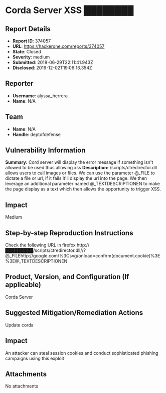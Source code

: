 # Corda Server XSS ████████

## Report Details
- **Report ID**: 374057
- **URL**: https://hackerone.com/reports/374057
- **State**: Closed
- **Severity**: medium
- **Submitted**: 2018-06-29T22:11:41.943Z
- **Disclosed**: 2019-12-02T19:06:16.354Z

## Reporter
- **Username**: alyssa_herrera
- **Name**: N/A

## Team
- **Name**: N/A
- **Handle**: deptofdefense

## Vulnerability Information
**Summary:**
Cord server will display the error message if something isn't allowed to be used thus allowing xss
**Description:**
/scripts/ctredirector.dll allows users to call images or files. We can use the parameter @_FILE to dictate a file or url, if it fails it'll display the url into the page. We then leverage an additional parameter named @_TEXTDESCRIPTIONEN to make the page display as a text which then allows the opportunity to trigger XSS.
## Impact
Medium
## Step-by-step Reproduction Instructions
Check the following URL in firefox
http://█████████/scripts/ctredirector.dll//?@_FILEhttp://google.com/%3Csvg/onload=confirm(document.cookie)%3E%3E@_TEXTDESCRIPTIONEN

## Product, Version, and Configuration (If applicable)
Corda Server
## Suggested Mitigation/Remediation Actions
Update corda

## Impact

An attacker can steal session cookies and conduct sophisticated phishing campaigns using this exploit

## Attachments
No attachments
